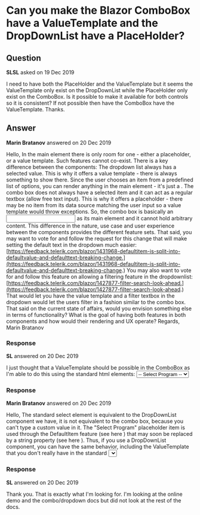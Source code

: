 # Can you make the Blazor ComboBox have a ValueTemplate and the DropDownList have a PlaceHolder?

## Question

**SLSL** asked on 19 Dec 2019

I need to have both the PlaceHolder and the ValueTemplate but it seems the ValueTemplate only exist on the DropDownList while the PlaceHolder only exist on the ComboBox. Is it possible to make it available for both controls so it is consistent? If not possible then have the ComboBox have the ValueTemplate. Thanks.

## Answer

**Marin Bratanov** answered on 20 Dec 2019

Hello, In the main element there is only room for one - either a placeholder, or a value template. Such features cannot co-exist. There is a key difference between the components: The dropdown list always has a selected value. This is why it offers a value template - there is always something to show there. Since the user chooses an item from a predefined list of options, you can render anything in the main element - it's just a <span>. The combo box does not always have a selected item and it can act as a regular textbox (allow free text input). This is why it offers a placeholder - there may be no item from its data source matching the user input so a value template would throw exceptions. So, the combo box is basically an <input> as its main element and it cannot hold arbitrary content. This difference in the nature, use case and user experience between the components provides the different feature sets. That said, you may want to vote for and follow the request for this change that will make setting the default text in the dropdown much easier: [https://feedback.telerik.com/blazor/1431968-defaultitem-is-split-into-defaultvalue-and-defaulttext-breaking-change.](https://feedback.telerik.com/blazor/1431968-defaultitem-is-split-into-defaultvalue-and-defaulttext-breaking-change.) You may also want to vote for and follow this feature on allowing a filtering feature in the dropdownlist: [https://feedback.telerik.com/blazor/1427877-filter-search-look-ahead.](https://feedback.telerik.com/blazor/1427877-filter-search-look-ahead.) That would let you have the value template and a filter textbox in the dropdown would let the users filter in a fashion similar to the combo box. That said on the current state of affairs, would you envision something else in terms of functionality? What is the goal of having both features in both components and how would their rendering and UX operate? Regards, Marin Bratanov

### Response

**SL** answered on 20 Dec 2019

I just thought that a ValueTemplate should be possible in the ComboBox as I'm able to do this using the standard html elements: <select id="program" class="custom-select" onchange="@ProgramChanged"> <option value="">-- Select Program --</option> @foreach (var item in programs) { <option class="@(item.Count !=0 ? "optionbold":null)" value="@item.ProgramCode">@item.ProgramCode - @item.Name </option> } </select>

### Response

**Marin Bratanov** answered on 20 Dec 2019

Hello, The standard select element is equivalent to the DropDownList component we have, it is not equivalent to the combo box, because you can't type a custom value in it. The "Select Program" placeholder item is used through the DefaultItem feature (see here ) that may soon be replaced by a string property (see here ). Thus, if you use a DropDownList component, you can have the same behavior, including the ValueTemplate that you don't really have in the standard <select>. Regards, Marin Bratanov

### Response

**SL** answered on 20 Dec 2019

Thank you. That is exactly what I'm looking for. I'm looking at the online demo and the combo/dropdown docs but did not look at the rest of the docs.
